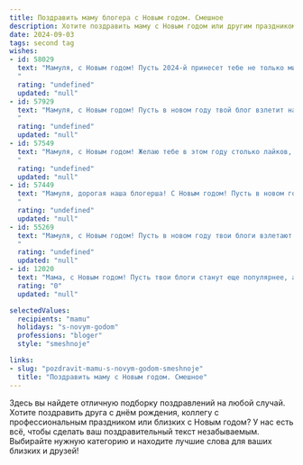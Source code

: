 ```yaml
---
title: Поздравить маму блогера с Новым годом. Смешное
description: Хотите поздравить маму с Новым годом или другим праздником? Наш ИИ создаст незабываемое поздравление, а вы обязательно выделитесь среди других.  
date: 2024-09-03
tags: second tag
wishes:
- id: 58029
  text: "Мамуля, с Новым годом! Пусть 2024-й принесет тебе не только миллион подписчиков, но и миллион лайков от Деда Мороза! 😉  Пусть твой блог будет полон интересных тем, а жизнь - радостных событий!  И помни: самое важное - это не количество просмотров, а любовь и забота близких (ну и конечно же,  чтобы комментарии были только позитивные!).  🎉
  "
  rating: "undefined"
  updated: "null"
- id: 57929
  text: "Мамуля, с Новым годом! Пусть в новом году твой блог взлетит на вершину популярности и принесет тебе море лайков, комментариев и, конечно, новых подписчиков!  Желаю тебе позитива, креатива и пусть твоя жизнь будет яркой и насыщенной, как Instagram-лента! 😉
  "
  rating: "undefined"
  updated: "null"
- id: 57549
  text: "Мамуля, с Новым годом! Желаю тебе в этом году столько лайков, сколько просмотров у твоих новых видео, и чтобы твоя аудитория всегда была в восторге от твоего креатива! Пусть твой блог процветает, а ты всегда остаешься самой милой и позитивной блогершей в мире! 😉
  "
  rating: "undefined"
  updated: "null"
- id: 57449
  text: "Мамуля, дорогая наша блогерша! С Новым годом! Пусть в новом году у тебя будет больше лайков, чем у тебя подписчиков, и пусть твоя жизнь будет полна ярких моментов, которые ты, разумеется, оперативно и красочно освятишь в сторис! 😂🎉🥂
  "
  rating: "undefined"
  updated: "null"
- id: 55269
  text: "Мамуля, с Новым годом! Пусть в новом году твои блоги взлетают на вершину чартов, а подписчики осыпают тебя лайками, как снежинки в декабре! 🎄🎉
  "
  rating: "undefined"
  updated: "null"
- id: 12020
  text: "Мама, с Новым годом! Пусть твои блоги станут еще популярнее, а комментарии - доброжелательнее. Пусть твои видеоролики займут первые места в рейтингах, а твои подписчики будут расти быстрее, чем мои волосы после новогоднего ужина. Пусть каждый твой пост будет ярким, как новогодняя гирлянда, и умным, как снеговик после сессии в библиотеке. Счастья, здоровья и много смешных историй в новом году!"
  rating: "0"
  updated: "null"

selectedValues:
  recipients: "mamu"
  holidays: "s-novym-godom"
  professions: "bloger"
  style: "smeshnoje"

links:
- slug: "pozdravit-mamu-s-novym-godom-smeshnoje"
  title: "Поздравить маму с Новым годом. Смешное"
---
```


Здесь вы найдете отличную подборку поздравлений на любой случай. 
Хотите поздравить друга с днём рождения, коллегу с профессиональным праздником или близких с Новым годом? У нас есть всё, чтобы сделать ваш поздравительный текст незабываемым. Выбирайте нужную категорию и находите лучшие слова для ваших близких и друзей!
